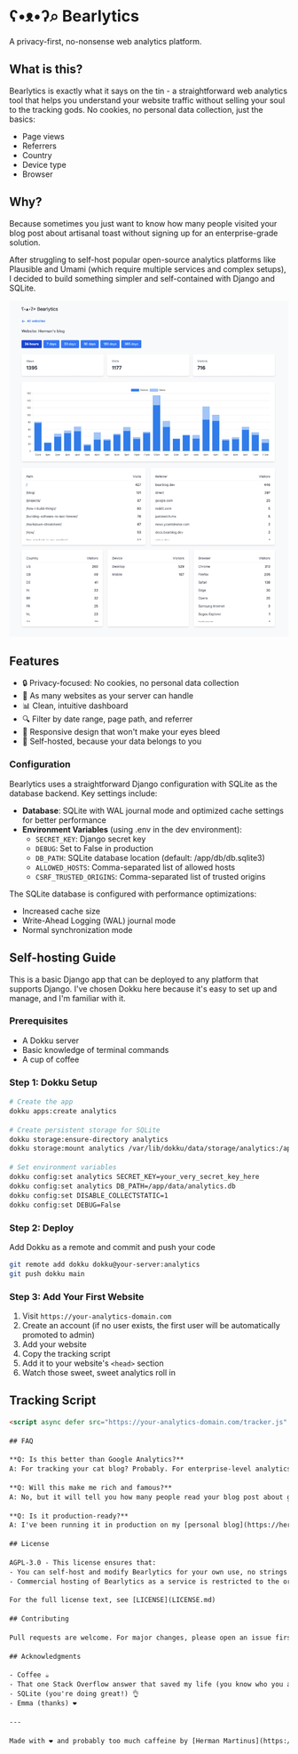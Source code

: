# ʕ•ᴥ•ʔ⌕ Bearlytics

A privacy-first, no-nonsense web analytics platform.

## What is this?

Bearlytics is exactly what it says on the tin - a straightforward web analytics tool that helps you understand your website traffic without selling your soul to the tracking gods. No cookies, no personal data collection, just the basics:

- Page views
- Referrers
- Country
- Device type
- Browser

## Why?

Because sometimes you just want to know how many people visited your blog post about artisanal toast without signing up for an enterprise-grade solution.

After struggling to self-host popular open-source analytics platforms like Plausible and Umami (which require multiple services and complex setups), I decided to build something simpler and self-contained with Django and SQLite.

![Screenshot](screenshot.png)
## Features

- 🔒 Privacy-focused: No cookies, no personal data collection
- 🚀 As many websites as your server can handle
- 📊 Clean, intuitive dashboard
- 🔍 Filter by date range, page path, and referrer
- 📱 Responsive design that won't make your eyes bleed
- 💾 Self-hosted, because your data belongs to you

### Configuration

Bearlytics uses a straightforward Django configuration with SQLite as the database backend. Key settings include:

- **Database**: SQLite with WAL journal mode and optimized cache settings for better performance
- **Environment Variables** (using .env in the dev environment):
  - `SECRET_KEY`: Django secret key
  - `DEBUG`: Set to False in production
  - `DB_PATH`: SQLite database location (default: /app/db/db.sqlite3)
  - `ALLOWED_HOSTS`: Comma-separated list of allowed hosts
  - `CSRF_TRUSTED_ORIGINS`: Comma-separated list of trusted origins

The SQLite database is configured with performance optimizations:
- Increased cache size
- Write-Ahead Logging (WAL) journal mode
- Normal synchronization mode

## Self-hosting Guide

This is a basic Django app that can be deployed to any platform that supports Django. I've chosen Dokku here because it's easy to set up and manage, and I'm familiar with it.

### Prerequisites

- A Dokku server
- Basic knowledge of terminal commands
- A cup of coffee

### Step 1: Dokku Setup 

```bash
# Create the app
dokku apps:create analytics

# Create persistent storage for SQLite
dokku storage:ensure-directory analytics
dokku storage:mount analytics /var/lib/dokku/data/storage/analytics:/app/data

# Set environment variables
dokku config:set analytics SECRET_KEY=your_very_secret_key_here
dokku config:set analytics DB_PATH=/app/data/analytics.db
dokku config:set DISABLE_COLLECTSTATIC=1
dokku config:set DEBUG=False
```

### Step 2: Deploy

Add Dokku as a remote and commit and push your code
```bash
git remote add dokku dokku@your-server:analytics
git push dokku main
```

### Step 3: Add Your First Website

1. Visit `https://your-analytics-domain.com`
2. Create an account (if no user exists, the first user will be automatically promoted to admin)
3. Add your website
4. Copy the tracking script
5. Add it to your website's `<head>` section
6. Watch those sweet, sweet analytics roll in

## Tracking Script

```html
<script async defer src="https://your-analytics-domain.com/tracker.js" data-website-id="your-website-id"></script>

## FAQ

**Q: Is this better than Google Analytics?**  
A: For tracking your cat blog? Probably. For enterprise-level analytics needs? I'd recommend something more robust like [Fathom](https://usefathom.com/ref/GMAGWL).

**Q: Will this make me rich and famous?**  
A: No, but it will tell you how many people read your blog post about getting rich and famous.

**Q: Is it production-ready?**  
A: I've been running it in production on my [personal blog](https://herman.bearblog.dev) (~50,000 page views/month), and [JustSketchMe](https://justsketch.me) (~150,000 page views/month) since November 2024. So far, nothing has exploded.

## License

AGPL-3.0 - This license ensures that:
- You can self-host and modify Bearlytics for your own use, no strings attached
- Commercial hosting of Bearlytics as a service is restricted to the original copyright holder (me)

For the full license text, see [LICENSE](LICENSE.md)

## Contributing

Pull requests are welcome. For major changes, please open an issue first to discuss what you would like to change.

## Acknowledgments

- Coffee ☕
- That one Stack Overflow answer that saved my life (you know who you are) 🙏
- SQLite (you're doing great!) 👌
- Emma (thanks) ❤️

---

Made with ❤️ and probably too much caffeine by [Herman Martinus](https://herman.bearblog.dev)